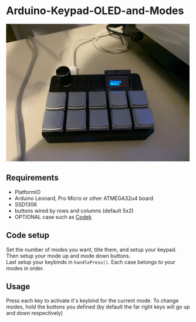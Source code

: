 # Arduino-Keypad-OLED-and-Modes
<img width="500" src="https://github.com/Gabe-H/Arduino-Keypad-OLED-and-Modes/blob/master/images/IMG_1426.jpg?raw=true" alt="example"></img>
## Requirements
- PlatformIO
- Arduino Leonard, Pro Micro or other ATMEGA32u4 board
- SSD1306
- buttons wired by rows and columns (default 5x2)
- OPTIONAL case such as <a href="https://www.thingiverse.com/thing:4539723">Codek</a>

## Code setup
Set the number of modes you want, title them, and setup your keypad.<br>
Then setup your mode up and mode down buttons. <br>
Last setup your keybinds in `handlePress()`. Each case belongs to your modes in order. <br>

## Usage
Press each key to activate it's keybind for the current mode. To change modes, hold the buttons you defined (by default the far right keys will go up and down respectively)
